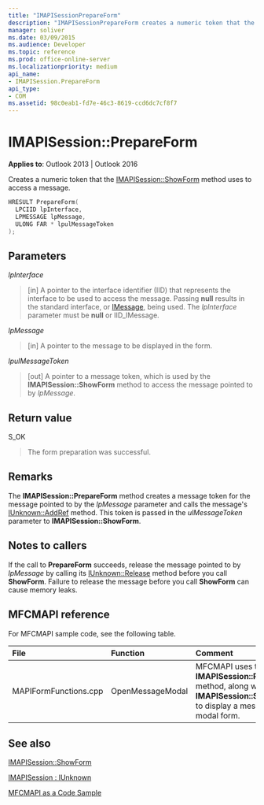 ```yaml
---
title: "IMAPISessionPrepareForm"
description: "IMAPISessionPrepareForm creates a numeric token that the IMAPISessionShowForm method uses to access a message."
manager: soliver
ms.date: 03/09/2015
ms.audience: Developer
ms.topic: reference
ms.prod: office-online-server
ms.localizationpriority: medium
api_name:
- IMAPISession.PrepareForm
api_type:
- COM
ms.assetid: 98c0eab1-fd7e-46c3-8619-ccd6dc7cf8f7
---
```


# IMAPISession::PrepareForm

  
  
**Applies to**: Outlook 2013 | Outlook 2016 
  
Creates a numeric token that the [IMAPISession::ShowForm](imapisession-showform.md) method uses to access a message. 
  
```cpp
HRESULT PrepareForm(
  LPCIID lpInterface,
  LPMESSAGE lpMessage,
  ULONG FAR * lpulMessageToken
);
```

## Parameters

 _lpInterface_
  
> [in] A pointer to the interface identifier (IID) that represents the interface to be used to access the message. Passing **null** results in the standard interface, or [IMessage](imessageimapiprop.md), being used. The  _lpInterface_ parameter must be **null** or IID_IMessage. 
    
 _lpMessage_
  
> [in] A pointer to the message to be displayed in the form.
    
 _lpulMessageToken_
  
> [out] A pointer to a message token, which is used by the **IMAPISession::ShowForm** method to access the message pointed to by  _lpMessage_.
    
## Return value

S_OK 
  
> The form preparation was successful.
    
## Remarks

The **IMAPISession::PrepareForm** method creates a message token for the message pointed to by the  _lpMessage_ parameter and calls the message's [IUnknown::AddRef](https://msdn.microsoft.com/library/ms691379%28v=VS.85%29.aspx) method. This token is passed in the _ulMessageToken_ parameter to **IMAPISession::ShowForm**. 
  
## Notes to callers

If the call to **PrepareForm** succeeds, release the message pointed to by  _lpMessage_ by calling its [IUnknown::Release](https://msdn.microsoft.com/library/ms682317%28v=VS.85%29.aspx) method before you call **ShowForm**. Failure to release the message before you call **ShowForm** can cause memory leaks. 
  
## MFCMAPI reference

For MFCMAPI sample code, see the following table.
  
|**File**|**Function**|**Comment**|
|:-----|:-----|:-----|
|MAPIFormFunctions.cpp  <br/> |OpenMessageModal  <br/> |MFCMAPI uses the **IMAPISession::PrepareForm** method, along with **IMAPISession::ShowForm**, to display a message in a modal form. |
   
## See also



[IMAPISession::ShowForm](imapisession-showform.md)
  
[IMAPISession : IUnknown](imapisessioniunknown.md)


[MFCMAPI as a Code Sample](mfcmapi-as-a-code-sample.md)

